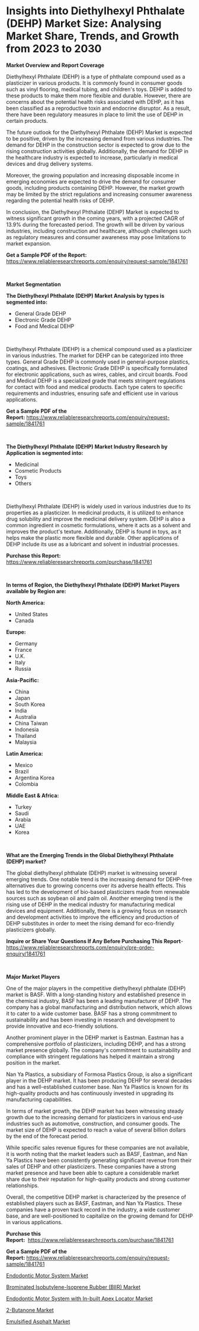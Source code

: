 <p><h1>Insights into Diethylhexyl Phthalate (DEHP) Market Size: Analysing Market Share, Trends, and Growth from 2023 to 2030</h1></p><p><strong>Market Overview and Report Coverage</strong></p>
<p><p>Diethylhexyl Phthalate (DEHP) is a type of phthalate compound used as a plasticizer in various products. It is commonly found in consumer goods such as vinyl flooring, medical tubing, and children's toys. DEHP is added to these products to make them more flexible and durable. However, there are concerns about the potential health risks associated with DEHP, as it has been classified as a reproductive toxin and endocrine disruptor. As a result, there have been regulatory measures in place to limit the use of DEHP in certain products.</p><p>The future outlook for the Diethylhexyl Phthalate (DEHP) Market is expected to be positive, driven by the increasing demand from various industries. The demand for DEHP in the construction sector is expected to grow due to the rising construction activities globally. Additionally, the demand for DEHP in the healthcare industry is expected to increase, particularly in medical devices and drug delivery systems.</p><p>Moreover, the growing population and increasing disposable income in emerging economies are expected to drive the demand for consumer goods, including products containing DEHP. However, the market growth may be limited by the strict regulations and increasing consumer awareness regarding the potential health risks of DEHP.</p><p>In conclusion, the Diethylhexyl Phthalate (DEHP) Market is expected to witness significant growth in the coming years, with a projected CAGR of 13.9% during the forecasted period. The growth will be driven by various industries, including construction and healthcare, although challenges such as regulatory measures and consumer awareness may pose limitations to market expansion.</p></p>
<p><strong>Get a Sample PDF of the Report:</strong> <a href="https://www.reliableresearchreports.com/enquiry/request-sample/1841761">https://www.reliableresearchreports.com/enquiry/request-sample/1841761</a></p>
<p>&nbsp;</p>
<p><strong>Market Segmentation</strong></p>
<p><strong>The Diethylhexyl Phthalate (DEHP) Market Analysis by types is segmented into:</strong></p>
<p><ul><li>General Grade DEHP</li><li>Electronic Grade DEHP</li><li>Food and Medical DEHP</li></ul></p>
<p>&nbsp;</p>
<p><p>Diethylhexyl Phthalate (DEHP) is a chemical compound used as a plasticizer in various industries. The market for DEHP can be categorized into three types. General Grade DEHP is commonly used in general-purpose plastics, coatings, and adhesives. Electronic Grade DEHP is specifically formulated for electronic applications, such as wires, cables, and circuit boards. Food and Medical DEHP is a specialized grade that meets stringent regulations for contact with food and medical products. Each type caters to specific requirements and industries, ensuring safe and efficient use in various applications.</p></p>
<p><strong>Get a Sample PDF of the Report:</strong>&nbsp;<a href="https://www.reliableresearchreports.com/enquiry/request-sample/1841761">https://www.reliableresearchreports.com/enquiry/request-sample/1841761</a></p>
<p>&nbsp;</p>
<p><strong>The Diethylhexyl Phthalate (DEHP) Market Industry Research by Application is segmented into:</strong></p>
<p><ul><li>Medicinal</li><li>Cosmetic Products</li><li>Toys</li><li>Others</li></ul></p>
<p>&nbsp;</p>
<p><p>Diethylhexyl Phthalate (DEHP) is widely used in various industries due to its properties as a plasticizer. In medicinal products, it is utilized to enhance drug solubility and improve the medicinal delivery system. DEHP is also a common ingredient in cosmetic formulations, where it acts as a solvent and improves the product's texture. Additionally, DEHP is found in toys, as it helps make the plastic more flexible and durable. Other applications of DEHP include its use as a lubricant and solvent in industrial processes.</p></p>
<p><strong>Purchase this Report:</strong>&nbsp; <a href="https://www.reliableresearchreports.com/purchase/1841761">https://www.reliableresearchreports.com/purchase/1841761</a></p>
<p>&nbsp;</p>
<p><strong>In terms of Region, the Diethylhexyl Phthalate (DEHP) Market Players available by Region are:</strong></p>
<p>
    <p> <strong> North America: </strong>
        <ul>
            <li>United States</li>
            <li>Canada</li>
        </ul>
        </p> 
    <p> <strong> Europe: </strong>
        <ul>
            <li>Germany</li>
            <li>France</li>
            <li>U.K.</li>
            <li>Italy</li>
            <li>Russia</li>
        </ul>
        </p> 
    <p> <strong> Asia-Pacific: </strong>
        <ul>
            <li>China</li>
            <li>Japan</li>
            <li>South Korea</li>
            <li>India</li>
            <li>Australia</li>
            <li>China Taiwan</li>
            <li>Indonesia</li>
            <li>Thailand</li>
            <li>Malaysia</li>
        </ul>
        </p> 
    <p> <strong> Latin America: </strong>
        <ul>
            <li>Mexico</li>
            <li>Brazil</li>
            <li>Argentina Korea</li>
            <li>Colombia</li>
        </ul>
        </p> 
    <p> <strong> Middle East & Africa: </strong>
        <ul>
            <li>Turkey</li>
            <li>Saudi</li>
            <li>Arabia</li>
            <li>UAE</li>
            <li>Korea</li>
        </ul>
    </p>
    </p>
<p>&nbsp;</p>
<p><strong>What are the Emerging Trends in the Global Diethylhexyl Phthalate (DEHP) market?</strong></p>
<p><p>The global diethylhexyl phthalate (DEHP) market is witnessing several emerging trends. One notable trend is the increasing demand for DEHP-free alternatives due to growing concerns over its adverse health effects. This has led to the development of bio-based plasticizers made from renewable sources such as soybean oil and palm oil. Another emerging trend is the rising use of DEHP in the medical industry for manufacturing medical devices and equipment. Additionally, there is a growing focus on research and development activities to improve the efficiency and production of DEHP substitutes in order to meet the rising demand for eco-friendly plasticizers globally.</p></p>
<p><strong>Inquire or Share Your Questions If Any Before Purchasing This Report</strong>- <a href="https://www.reliableresearchreports.com/enquiry/pre-order-enquiry/1841761">https://www.reliableresearchreports.com/enquiry/pre-order-enquiry/1841761</a></p>
<p>&nbsp;</p>
<p><strong>Major Market Players</strong></p>
<p><p>One of the major players in the competitive diethylhexyl phthalate (DEHP) market is BASF. With a long-standing history and established presence in the chemical industry, BASF has been a leading manufacturer of DEHP. The company has a global manufacturing and distribution network, which allows it to cater to a wide customer base. BASF has a strong commitment to sustainability and has been investing in research and development to provide innovative and eco-friendly solutions.</p><p>Another prominent player in the DEHP market is Eastman. Eastman has a comprehensive portfolio of plasticizers, including DEHP, and has a strong market presence globally. The company's commitment to sustainability and compliance with stringent regulations has helped it maintain a strong position in the market.</p><p>Nan Ya Plastics, a subsidiary of Formosa Plastics Group, is also a significant player in the DEHP market. It has been producing DEHP for several decades and has a well-established customer base. Nan Ya Plastics is known for its high-quality products and has continuously invested in upgrading its manufacturing capabilities.</p><p>In terms of market growth, the DEHP market has been witnessing steady growth due to the increasing demand for plasticizers in various end-use industries such as automotive, construction, and consumer goods. The market size of DEHP is expected to reach a value of several billion dollars by the end of the forecast period.</p><p>While specific sales revenue figures for these companies are not available, it is worth noting that the market leaders such as BASF, Eastman, and Nan Ya Plastics have been consistently generating significant revenue from their sales of DEHP and other plasticizers. These companies have a strong market presence and have been able to capture a considerable market share due to their reputation for high-quality products and strong customer relationships.</p><p>Overall, the competitive DEHP market is characterized by the presence of established players such as BASF, Eastman, and Nan Ya Plastics. These companies have a proven track record in the industry, a wide customer base, and are well-positioned to capitalize on the growing demand for DEHP in various applications.</p></p>
<p><strong>Purchase this Report:</strong>&nbsp;&nbsp;<a href="https://www.reliableresearchreports.com/purchase/1841761">https://www.reliableresearchreports.com/purchase/1841761</a></p>
<p></p>
<p><strong>Get a Sample PDF of the Report:</strong>&nbsp;<a href="https://www.reliableresearchreports.com/enquiry/request-sample/1841761">https://www.reliableresearchreports.com/enquiry/request-sample/1841761</a></p>
<p><p><a href="https://medium.com/@rachaelward34/endodontic-motor-system-market-trends-forecast-and-competitive-analysis-to-2030-ae0eb6bfbe74">Endodontic Motor System Market</a></p><p><a href="https://www.linkedin.com/pulse/brominated-isobutylene-isoprene-rubber-biir-market-research/">Brominated Isobutylene-Isoprene Rubber (BIIR) Market</a></p><p><a href="https://medium.com/@candicekoss1946/endodontic-motor-system-with-in-built-apex-locator-market-trends-forecast-and-competitive-c1e3e955df08">Endodontic Motor System with In-built Apex Locator Market</a></p><p><a href="https://www.linkedin.com/pulse/2-butanone-market-insights-players-forecast-till-2030/">2-Butanone Market</a></p><p><a href="https://www.linkedin.com/pulse/emulsified-asphalt-market-research-report/">Emulsified Asphalt Market</a></p></p>